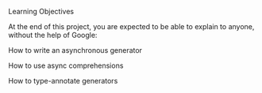 Learning Objectives

At the end of this project, you are expected to be able to explain to anyone, without the help of Google:

How to write an asynchronous generator

How to use async comprehensions

How to type-annotate generators
